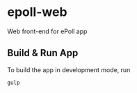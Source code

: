 # epoll-web
Web front-end for ePoll app

## Build & Run App
To build the app in development mode, run

```javascript
gulp
```
